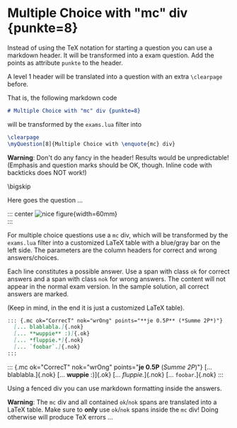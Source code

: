 
# Multiple Choice with "mc" div {punkte=8}

Instead of using the TeX notation for starting a question you can use
a markdown header. It will be transformed into a exam question. Add
the points as attribute `punkte` to the header.

A level 1 header will be translated into a question with an extra
`\clearpage` before.

That is, the following markdown code
```markdown
# Multiple Choice with "mc" div {punkte=8}
```
will be transformed by the `exams.lua` filter into
```latex
\clearpage
\myQuestion[8]{Multiple Choice with \enquote{mc} div}
```

**Warning**: Don't do any fancy in the header! Results would be unpredictable!
(Emphasis and question marks should be OK, though. Inline code with backticks
does NOT work!)

\bigskip


Here goes the question ...

::: center
![nice figure](figs/somefig){width=60mm}\
:::

For multiple choice questions use a `mc` div, which will be transformed by
the `exams.lua` filter into a customized LaTeX table with a blue/gray bar
on the left side. The parameters are the column headers for correct and wrong
answers/choices.

Each line constitutes a possible answer. Use a span with class `ok` for
correct answers and a span with class `nok` for wrong answers. The content
will not appear in the normal exam version. In the sample solution, all
correct answers are marked.

(Keep in mind, in the end it is just a customized LaTeX table).

```markdown
::: {.mc ok="CorrecT" nok="wrOng" points="**je 0.5P** (*Summe 2P*)"}
  [... blablabla.]{.nok}
  [... **wuppie** :)]{.ok}
  [... *fluppie.*]{.nok}
  [... `foobar`.]{.nok}
:::
```

::: {.mc ok="CorrecT" nok="wrOng" points="**je 0.5P** (*Summe 2P*)"}
  [... blablabla.]{.nok}
  [... **wuppie** :)]{.ok}
  [... *fluppie.*]{.nok}
  [... `foobar`.]{.nok}
:::

Using a fenced div you can use markdown formatting inside the answers.

**Warning**: The `mc` div and all contained `ok`/`nok` spans are translated into a
LaTeX table. Make sure to **only** use `ok`/`nok` spans inside the `mc` div! Doing
otherwise will produce TeX errors ...









